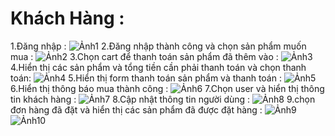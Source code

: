 # Khách Hàng : 
1.Đăng nhập :
![Ảnh1](https://github.com/lethanhtoan8422/week_03_www/assets/144576370/75f21cac-7b6e-442f-b41a-1f6cf0fcf6cc)
2.Đăng nhập thành công và chọn sản phẩm muốn mua : 
![Ảnh2](https://github.com/lethanhtoan8422/week_03_www/assets/144576370/5a78126f-874f-461a-8e59-63dbe2143b55)
3.Chọn cart để thanh toán sản phẩm đã thêm vào : 
![Ảnh3](https://github.com/lethanhtoan8422/week_03_www/assets/144576370/6b329427-3d79-4175-bf78-4c0cd3da9893)
4.Hiển thị các sản phẩm và tổng tiền cần phải thanh toán và chọn thanh toán: 
![Ảnh4](https://github.com/lethanhtoan8422/week_03_www/assets/144576370/c86896bf-333e-4e3f-af7d-ff705671f4b8)
5.Hiển thị form thanh toán sản phẩm và thanh toán : 
![Ảnh5](https://github.com/lethanhtoan8422/week_03_www/assets/144576370/623346eb-dedb-407f-b43f-f8654aa530d9)
6.Hiển thị thông báo mua thành công : 
![Ảnh6](https://github.com/lethanhtoan8422/week_03_www/assets/144576370/378cf881-a385-4720-adb9-827f11dc5324)
7.Chọn user và hiển thị thông tin khách hàng : 
![Ảnh7](https://github.com/lethanhtoan8422/week_03_www/assets/144576370/50b95c13-8dfd-4cb4-aebc-ea6b1339f0b7)
8.Cập nhật thông tin người dùng :
![Ảnh8](https://github.com/lethanhtoan8422/week_03_www/assets/144576370/cf88f398-48c2-4814-b7fb-72b6d4b43620)
9.chọn đơn hàng đã đặt và hiển thị các sản phẩm đã được đặt hàng : 
![Ảnh9](https://github.com/lethanhtoan8422/week_03_www/assets/144576370/e949b1be-7093-4aaf-ac6e-69c801f5f278)
![Ảnh10](https://github.com/lethanhtoan8422/week_03_www/assets/144576370/05b9bc51-5708-4b75-86ef-b18d8b1ef7a1)
